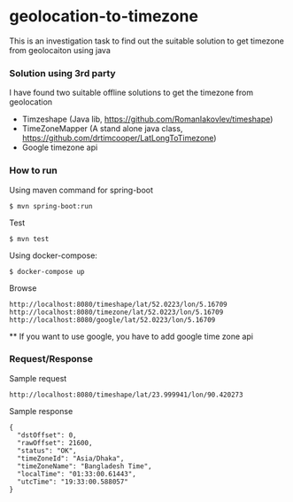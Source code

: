 # geolocation-to-timezone
This is an investigation task to find out the suitable solution to get timezone from geolocaiton using java

### Solution using 3rd party 
I have found two suitable offline solutions to get the timezone from geolocation 

* Timzeshape (Java lib, https://github.com/RomanIakovlev/timeshape)
* TimeZoneMapper (A stand alone java class, https://github.com/drtimcooper/LatLongToTimezone)
* Google timezone api

### How to run
Using maven command for spring-boot 
```
$ mvn spring-boot:run
```

Test
```
$ mvn test
```


Using docker-compose:
```angular2html
$ docker-compose up
```

Browse
```
http://localhost:8080/timeshape/lat/52.0223/lon/5.16709
http://localhost:8080/timezone/lat/52.0223/lon/5.16709
http://localhost:8080/google/lat/52.0223/lon/5.16709
```
** If you want to use google, you have to add google time zone api

### Request/Response
Sample request
```
http://localhost:8080/timeshape/lat/23.999941/lon/90.420273
```

Sample response
```
{
  "dstOffset": 0,
  "rawOffset": 21600,
  "status": "OK",
  "timeZoneId": "Asia/Dhaka",
  "timeZoneName": "Bangladesh Time",
  "localTime": "01:33:00.61443",
  "utcTime": "19:33:00.588057"
}
```


